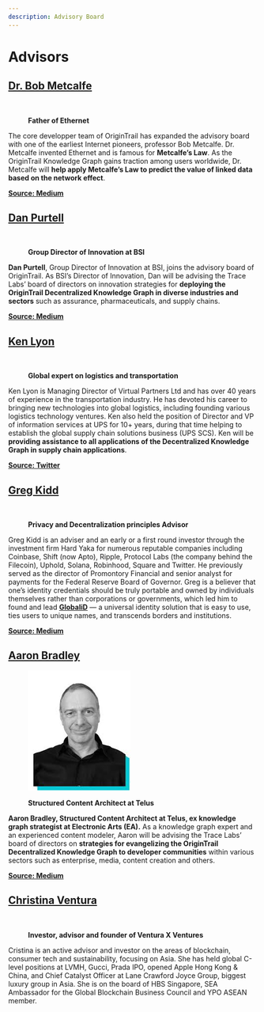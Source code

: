 ```yaml
---
description: Advisory Board
---
```


# Advisors

## ****[**Dr. Bob Metcalfe**](https://en.wikipedia.org/wiki/Robert\_Metcalfe)****

<figure><img src="https://origintrail.io/images/bob-metcalfe.png" alt=""><figcaption><p><strong>Father of Ethernet</strong></p></figcaption></figure>

The core developper team of OriginTrail has expanded the advisory board with one of the earliest Internet pioneers, professor Bob Metcalfe. Dr. Metcalfe invented Ethernet and is famous for **Metcalfe’s Law**. As the OriginTrail Knowledge Graph gains traction among users worldwide, Dr. Metcalfe will **help apply Metcalfe’s Law to predict the value of linked data based on the network effect**.

[**Source:  Medium**](https://tracdeepdive.info/advisors/V)

## ****[**Dan Purtell**](https://www.linkedin.com/in/dan-purtell-3a00aa4/)****

<figure><img src="https://origintrail.io/images/Dan-Purtell.png" alt=""><figcaption><p><strong>Group Director of Innovation at BSI</strong></p></figcaption></figure>

**Dan Purtell**, Group Director of Innovation at BSI, joins the advisory board of OriginTrail. As BSI’s Director of Innovation, Dan will be advising the Trace Labs’ board of directors on innovation strategies for **deploying the OriginTrail Decentralized Knowledge Graph in diverse industries and sectors** such as assurance, pharmaceuticals, and supply chains.

[**Source: Medium**](https://medium.com/origintrail/dan-purtell-group-director-of-innovation-at-bsi-joins-origintrails-core-team-advisory-board-9bee2992b5bd)

## ****[**Ken Lyon**](https://www.linkedin.com/in/kenlyon/)****

<figure><img src="https://origintrail.io/images/Ken-Lyon.png" alt=""><figcaption><p><strong>Global expert on logistics and transportation</strong></p></figcaption></figure>

Ken Lyon is Managing Director of Virtual Partners Ltd and has over 40 years of experience in the transportation industry. He has devoted his career to bringing new technologies into global logistics, including founding various logistics technology ventures. Ken also held the position of Director and VP of information services at UPS for 10+ years, during that time helping to establish the global supply chain solutions business (UPS SCS). Ken will be **providing assistance to all applications of the Decentralized Knowledge Graph in supply chain applications**.&#x20;

****[**Source: Twitter**](https://twitter.com/origin\_trail/status/969170691319848962)****

## ****[**Greg Kidd**](https://twitter.com/gregkidd)****

<figure><img src="https://origintrail.io/images/greg-kidd.png" alt=""><figcaption><p><strong>Privacy and Decentralization principles Advisor</strong></p></figcaption></figure>

Greg Kidd is an adviser and an early or a first round investor through the investment firm Hard Yaka for numerous reputable companies including Coinbase, Shift (now Apto), Ripple, Protocol Labs (the company behind the Filecoin), Uphold, Solana, Robinhood, Square and Twitter. He previously served as the director of Promontory Financial and senior analyst for payments for the Federal Reserve Board of Governor. Greg is a believer that one’s identity credentials should be truly portable and owned by individuals themselves rather than corporations or governments, which led him to found and lead [**GlobaliD**](https://global.id/) — a universal identity solution that is easy to use, ties users to unique names, and transcends borders and institutions.

[**Source: Medium**](https://medium.com/origintrail/greg-kidd-an-early-investor-in-twitter-coinbase-and-square-joins-origintrails-core-team-the-fc412718993b)

## ****[**Aaron Bradley**](https://twitter.com/aaranged)****

<figure><img src="../.gitbook/assets/AaronBradley.jpg" alt=""><figcaption><p><strong>Structured Content Architect at Telus</strong></p></figcaption></figure>

**Aaron Bradley, Structured Content Architect at Telus, ex knowledge graph strategist at Electronic Arts (EA).** As a knowledge graph expert and an experienced content modeler, Aaron will be advising the Trace Labs’ board of directors on **strategies for evangelizing the OriginTrail Decentralized Knowledge Graph to developer communities** within various sectors such as enterprise, media, content creation and others.

[**Source: Medium**](https://medium.com/origintrail/aaron-bradley-knowledge-graph-strategist-at-electronic-arts-ea-joins-origintrails-core-team-91028c26a80b)

## ****[**Christina Ventura**](https://www.venturaxventures.com/)****

<figure><img src="https://origintrail.io/images/Cristina-Ventura.png" alt=""><figcaption><p><strong>Investor, advisor and founder of Ventura X Ventures</strong></p></figcaption></figure>

Cristina is an active advisor and investor on the areas of blockchain, consumer tech and sustainability, focusing on Asia. She has held global C-level positions at LVMH, Gucci, Prada IPO, opened Apple Hong Kong & China, and Chief Catalyst Officer at Lane Crawford Joyce Group, biggest luxury group in Asia. She is on the board of HBS Singapore, SEA Ambassador for the Global Blockchain Business Council and YPO ASEAN member.


